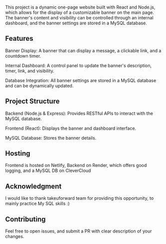 This project is a dynamic one-page website built with React and Node.js, which allows for the display of a customizable banner on the main page. 
The banner's content and visibility can be controlled through an internal dashboard, and the banner settings are stored in a MySQL database.

## Features
Banner Display: A banner that can display a message, a clickable link, and a countdown timer.

Internal Dashboard: A control panel to update the banner's description, timer, link, and visibility.

Database Integration: All banner settings are stored in a MySQL database and can be dynamically updated.

## Project Structure
Backend (Node.js & Express): Provides RESTful APIs to interact with the MySQL database.

Frontend (React): Displays the banner and dashboard interface.

MySQL Database: Stores the banner details.

## Hosting
Frontend is hosted on Netlify, Backend on Render, which offers good logging, and a MySQL DB on CleverCloud

## Acknowledgment

I would like to thank takeuforward team for providing this opportunity, to mainly practice My SQL skills :)

## Contributing

Feel free to open issues, and submit a PR with clear description of your changes.
